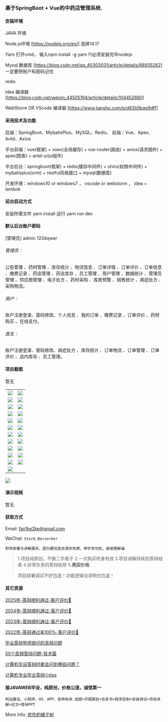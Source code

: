 ### 基于SpringBoot + Vue的中药店管理系统.

#### 安装环境

JAVA 环境 

Node.js环境 [https://nodejs.org/en/] 选择14.17

Yarn 打开cmd， 输入npm install -g yarn !!!必须安装完毕nodejs

Mysql 数据库 [https://blog.csdn.net/qq_40303031/article/details/88935262] 一定要把账户和密码记住

redis

Idea 编译器 [https://blog.csdn.net/weixin_44505194/article/details/104452880]

WebStorm OR VScode 编译器 [https://www.jianshu.com/p/d63b5bae9dff]

#### 采用技术及功能

后端：SpringBoot、MybatisPlus、MySQL、Redis、
前端：Vue、Apex、Antd、Axios

平台前端：vue(框架) + vuex(全局缓存) + rue-router(路由) + axios(请求插件) + apex(图表)  + antd-ui(ui组件)

平台后台：springboot(框架) + redis(缓存中间件) + shiro(权限中间件) + mybatisplus(orm) + restful风格接口 + mysql(数据库)

开发环境：windows10 or windows7 ， vscode or webstorm ， idea + lambok


#### 前台启动方式
安装所需文件 yarn install 
运行 yarn run dev

#### 默认后台账户密码
[管理员]
admin
1234qwer

###### 管理员：
公告管理 、药材管理 、库存统计 、物流信息 、订单详情 、订单评价 、订单信息 、缴费记录 、药店管理 、药店库存 、员工管理 、用户管理 、数据统计 、管理员管理 、供应商管理 、电子处方 、药材采购 、库房预警 、销售统计 、病症处方 、采购物流。

###### 用户：
账户注册登录、密码修改、个人信息 、我的订单 、缴费记录 、订单评价 、药材购买 、在线支付。

###### 医生：
账户注册登录、密码修改、病症处方 、库存统计 、订单物流 、订单管理 、订单评价 、店内库存 、员工管理。

#### 项目截图
暂无

|  |  |
|---------------------|---------------------|
| ![](https://fank-bucket-oss.oss-cn-beijing.aliyuncs.com/img/7a77d1cf-cbf7-4704-9d6c-7497bfa9f167.png) | ![](https://fank-bucket-oss.oss-cn-beijing.aliyuncs.com/img/4318deb5-d0e7-44c1-9444-047c27addf7f.png) |
| ![](https://fank-bucket-oss.oss-cn-beijing.aliyuncs.com/img/7a34e0b3-c4b2-4878-822f-dba68382f17a.png) | ![](https://fank-bucket-oss.oss-cn-beijing.aliyuncs.com/img/816f4336-da22-43ab-9cdd-60f4387319d9.png) |
| ![](https://fank-bucket-oss.oss-cn-beijing.aliyuncs.com/img/2ae57348-857a-48e4-996f-ecf761014da9.png) | ![](https://fank-bucket-oss.oss-cn-beijing.aliyuncs.com/img/704dd654-3b4c-41bc-b881-f646ea7b5d06.png) |
| ![](https://fank-bucket-oss.oss-cn-beijing.aliyuncs.com/img/2ad61557-2a42-4f18-b060-03bbf4461594.png) | ![](https://fank-bucket-oss.oss-cn-beijing.aliyuncs.com/img/700c8e0e-9ba1-4634-bb71-474f6fbac9db.png) |
| ![](https://fank-bucket-oss.oss-cn-beijing.aliyuncs.com/img/fa7d5267-0cd8-455e-9be8-56663ead16bd.png) | ![](https://fank-bucket-oss.oss-cn-beijing.aliyuncs.com/img/329d7f4d-6c28-40be-8f24-111d6065cc0d.png) |
| ![](https://fank-bucket-oss.oss-cn-beijing.aliyuncs.com/img/e67a3eff-2c13-4a34-a616-28fceed92775.png) | ![](https://fank-bucket-oss.oss-cn-beijing.aliyuncs.com/img/141ccbd3-978d-4cb0-8475-abb4134f7908.png) |
| ![](https://fank-bucket-oss.oss-cn-beijing.aliyuncs.com/img/d17974b0-f8aa-469f-be62-1ddce396efe4.png) | ![](https://fank-bucket-oss.oss-cn-beijing.aliyuncs.com/img/75d0abdd-b6d7-4f9f-bbdd-5cfe8c4c46df.png) |
| ![](https://fank-bucket-oss.oss-cn-beijing.aliyuncs.com/img/c39c87f7-0d2d-4617-9ce8-d9291bc993f2.png) | ![](https://fank-bucket-oss.oss-cn-beijing.aliyuncs.com/img/55deb49a-1c40-44cf-94bf-6f2224a29607.png) |
| ![](https://fank-bucket-oss.oss-cn-beijing.aliyuncs.com/img/bf16d595-0336-4b27-8989-b5f808b16f17.png) | ![](https://fank-bucket-oss.oss-cn-beijing.aliyuncs.com/img/53b93eec-7f44-4d4f-ae4a-e38172b8f753.png) |
| ![](https://fank-bucket-oss.oss-cn-beijing.aliyuncs.com/img/b682df7a-8be4-4356-9d0d-924c0a61448b.png) | ![](https://fank-bucket-oss.oss-cn-beijing.aliyuncs.com/img/30bca179-aeeb-41d2-84f5-4fc59ad8d8d3.png) |
| ![](https://fank-bucket-oss.oss-cn-beijing.aliyuncs.com/img/ad4767b3-0171-494f-87d0-c2403e8465ef.png) | ![](https://fank-bucket-oss.oss-cn-beijing.aliyuncs.com/img/17d710cb-12f5-44d2-92ba-76fb46a27be5.png) |
| ![](https://fank-bucket-oss.oss-cn-beijing.aliyuncs.com/img/9669d791-a2a2-47b1-83cd-8640cc5758b4.png) |  |

![](https://fank-bucket-oss.oss-cn-beijing.aliyuncs.com/work/936e9baf53eb9a217af4f89c616dc19.png)

#### 演示视频

暂无

#### 获取方式

Email: fan1ke2ke@gmail.com

WeChat: `Storm_Berserker`

`附带部署与讲解服务，因为要恰饭资源非免费，伸手党勿扰，谢谢理解😭`

> 1.项目纯原创，不做二手贩子 2.一次购买终身有效 3.项目讲解持续到答辩结束 4.非常负责的答辩指导 5.**黑奴价格**

> 项目部署调试不好包退！功能逻辑没讲明白包退！

#### 其它资源

[2025年-答辩顺利通过-客户评价🍜](https://berserker287.github.io/2025/06/18/2025%E5%B9%B4%E7%AD%94%E8%BE%A9%E9%A1%BA%E5%88%A9%E9%80%9A%E8%BF%87/)

[2024年-答辩顺利通过-客户评价👻](https://berserker287.github.io/2024/06/06/2024%E5%B9%B4%E7%AD%94%E8%BE%A9%E9%A1%BA%E5%88%A9%E9%80%9A%E8%BF%87/)

[2023年-答辩顺利通过-客户评价🐢](https://berserker287.github.io/2023/06/14/2023%E5%B9%B4%E7%AD%94%E8%BE%A9%E9%A1%BA%E5%88%A9%E9%80%9A%E8%BF%87/)

[2022年-答辩通过率100%-客户评价🐣](https://berserker287.github.io/2022/05/25/%E9%A1%B9%E7%9B%AE%E4%BA%A4%E6%98%93%E8%AE%B0%E5%BD%95/)

[毕业答辩导师提问的高频问题](https://berserker287.github.io/2023/06/13/%E6%AF%95%E4%B8%9A%E7%AD%94%E8%BE%A9%E5%AF%BC%E5%B8%88%E6%8F%90%E9%97%AE%E7%9A%84%E9%AB%98%E9%A2%91%E9%97%AE%E9%A2%98/)

[50个高频答辩问题-技术篇](https://berserker287.github.io/2023/06/13/50%E4%B8%AA%E9%AB%98%E9%A2%91%E7%AD%94%E8%BE%A9%E9%97%AE%E9%A2%98-%E6%8A%80%E6%9C%AF%E7%AF%87/)

[计算机毕设答辩时都会问到哪些问题？](https://www.zhihu.com/question/31020988)

[计算机专业毕业答辩小tips](https://zhuanlan.zhihu.com/p/145911029)

#### 接JAVAWEB毕设，纯原创，价格公道，诚信第一

`网站建设、小程序、H5、APP、各种系统 选题+开题报告+任务书+程序定制+安装调试+项目讲解+论文+答辩PPT`

More info: [悲伤的橘子树](https://berserker287.github.io/)

